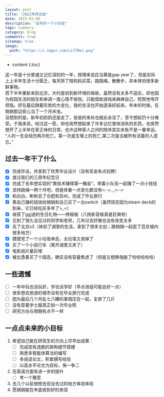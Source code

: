 ```yaml
---
layout: post
title: "2022年终总结"
date: 2023-03-09
description: "去年的一个小总结"
tags: summary
category: blog
comments: true
sitemap: true
image:
  path: "https://i.imgur.com/LiffNei.png"
---
```

* content
{:toc}

这一年是十分普通又记忆深刻的一年，按理来说应当算是gap year了，但是实际上上半年生活十分匮乏，每天除了陪妈妈买菜，跳跳绳，散散步，并未体验很多新鲜事物。  
而下半年重新来到北京，大约是初到新环境的缘故，虽然没有太多不适应，却也因为校园生活的陌生和单调一度心情不愉悦，只能借助游戏来麻痹自己，短暂地甩开烦恼。好在最后随着形势的大变化，我的生活也开始逐渐好起来，年末的时候，在锅锅那边安心当了一个月米虫。  
没想到的是，新年初奶奶还是走了，爸爸的来处也就此全没了，至今想起仍十分难受。于我来说，经过这一茬，却也突然想起来了许多记忆里快消失的东西，也突然想开了上半年在家乏味的日常，也许这种家人之间的陪伴其实未免不是一番幸运。  
“人的一生会经历两次死亡。第一次是生理上的死亡,第二次是当被所有活着的人遗忘。”

## 过去一年干了什么

- [x] 完成毕设，并拿到了优秀毕业设计（没有奖金有点拉胯）
- [x] 度过我们的三周年纪念日
- [x] 完成了去年想实现的“靠技术赚得第一桶金”，带着小队伍一起赚了一点小钱钱
- [x] 坚持跳绳一两个月吧，但是体重一点变化都没有┭┮﹏┭┮
- [x] 和白白、彬彬去了合肥和苏州，完成了毕业旅行
- [x] 靠自己赚的钱钱给锅锅和自己买了一台switch（虽然现在因为steam deck的到来，它已经吃灰多年了>_<）
- [x] 收获了ggj送的生日礼物——修板板（八扬影音板真是巨爽啦）
- [x] 见到了很久没见过的同学和老师，几年过去好像也没有改变太多
- [x] 去了北京x3（体验了湖里的生活，拿到了很多文创；跟锅锅一起逛了百京城内很多地方）
- [x] 摸摸党了一个小垃圾单反，太垃圾又卖掉了
- [x] 买了一个小自行车（离开湖里又卖了）
- [x] 电影阅片量巨增
- [x] 被怂恿着买了个固态，确实没有容量焦虑了（但是又想换电脑了哈哈哈哈哈）

## 一些遗憾

- [ ] 一年中玩也没玩好，学也没学好（早点进组可能会好一点）
- [ ] 很多想去旅游的城市没有在毕业旅行完成
- [ ] 因为最后几个月乱七八糟的事情压在一起，复胖了几斤
- [ ] 没有穿着学士服真正拍一次毕业照
- [ ] 研究方向与预期有点不一样

## 一点点未来的小目标

1. 希望自己能在研究生的方向上尽早出成果：
    - [ ] 完成现有选题的架构细节搭建
    - [ ] 熟悉多智能体算法的编写
    - [ ] 多阅读论文，积累撰写经验
    - [ ] 以高水平论文为目标，保一争二
2. 在英语方面有进一步的提升
    - [ ] 考一个雅思
3. 去几个以前很想去但没去过的地方体验体验
4. 愿锅锅能在年底收到好的来信
